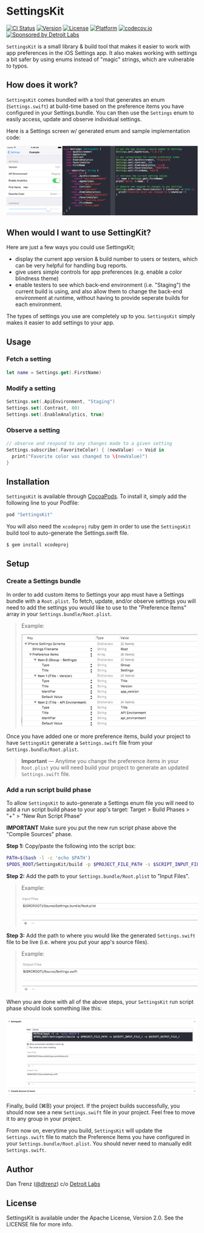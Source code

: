 # SettingsKit

[![CI Status](http://img.shields.io/travis/dtrenz/SettingsKit.svg?style=flat)](https://travis-ci.org/dtrenz/SettingsKit)
[![Version](https://img.shields.io/cocoapods/v/SettingsKit.svg?style=flat)](http://cocoapods.org/pods/SettingsKit)
[![License](https://img.shields.io/cocoapods/l/SettingsKit.svg?style=flat)](http://cocoapods.org/pods/SettingsKit)
[![Platform](https://img.shields.io/cocoapods/p/SettingsKit.svg?style=flat)](http://cocoapods.org/pods/SettingsKit)
[![codecov.io](https://codecov.io/github/dtrenz/SettingsKit/coverage.svg?branch=develop)](https://codecov.io/github/dtrenz/SettingsKit?branch=develop)
[![Sponsored by Detroit Labs](https://img.shields.io/badge/sponsor-Detroit%20Labs-000000.svg?style=flat)](http://www.detroitlabs.com)

`SettingsKit` is a small library & build tool that makes it easier to work
with app preferences in the iOS Settings app. It also makes working with
settings a bit safer by using enums instead of "magic" strings, which are
vulnerable to typos.


## How does it work?
`SettingsKit` comes bundled with a tool that generates an enum (`Settings.swift`)
at build-time based on the preference items you have configured in your Settings.bundle.
You can then use the `Settings` enum to easily access, update and observe individual
settings.

Here is a Settings screen w/ generated enum and sample implementation code:

[![Settings Example](Docs/Screenshots/how-it-works.png)](https://raw.githubusercontent.com/dtrenz/SettingsKit/develop/Docs/Screenshots/settings.png)


## When would I want to use SettingKit?

Here are just a few ways you could use SettingsKit;
 - display the current app version & build number to users or testers, which can
 be very helpful for handling bug reports.
 - give users simple controls for app preferences (e.g. enable a color blindness theme)
 - enable testers to see which back-end environment (i.e. "Staging") the current
 build is using, and also allow them to change the back-end environment at runtime,
 without having to provide seperate builds for each environment.

The types of settings you use are completely up to you. `SettingsKit` simply
makes it easier to add settings to your app.


## Usage

### Fetch a setting

```swift
let name = Settings.get(.FirstName)
```

### Modify a setting

```swift
Settings.set(.ApiEnvironment, "Staging")
Settings.set(.Contrast, 80)
Settings.set(.EnableAnalytics, true)
```

### Observe a setting

```swift
// observe and respond to any changes made to a given setting
Settings.subscribe(.FavoriteColor) { (newValue) -> Void in
  print("Favorite color was changed to \(newValue)")
}
```


## Installation

`SettingsKit` is available through [CocoaPods](http://cocoapods.org). To install
it, simply add the following line to your Podfile:

```ruby
pod "SettingsKit"
```

You will also need the `xcodeproj` ruby gem in order to use the `SettingsKit`
build tool to auto-generate the Settings.swift file.

```bash
$ gem install xcodeproj
```


## Setup

### Create a Settings bundle
In order to add custom items to Settings your app must have a Settings bundle
with a `Root.plist`. To fetch, update, and/or observe settings you will need to
add the settings you would like to use to the "Preference Items" array in your
`Settings.bundle/Root.plist`.

> Example:
>
> ![Settings.bundle/Root.plist](Docs/Screenshots/setup-root-plist.png)

Once you have added one or more preference items, build your project to have
`SettingsKit` generate a `Settings.swift` file from your `Settings.bundle/Root.plist`.

> **Important** — Anytime you change the preference items in your `Root.plist`
you will need build your project to generate an updated `Settings.swift` file.

### Add a run script build phase
To allow `SettingsKit` to auto-generate a Settings enum file you will need to
add a run script build phase to your app's target: Target > Build Phases > "+" > "New Run Script Phase"

**IMPORTANT** Make sure you put the new run script phase above the "Compile Sources"
phase.

**Step 1:** Copy/paste the following into the script box:

```bash
PATH=$(bash -l -c 'echo $PATH')
$PODS_ROOT/SettingsKit/build -p $PROJECT_FILE_PATH -s $SCRIPT_INPUT_FILE_0 -o $SCRIPT_OUTPUT_FILE_0
```

**Step 2:** Add the path to your `Settings.bundle/Root.plist` to "Input Files".

> Example:
>
> ![Run script: Input files example](Docs/Screenshots/setup-input-file.png)

**Step 3:** Add the path to where you would like the generated `Settings.swift`
file to be live (i.e. where you put your app's source files).

> Example:
>
> ![Run script: Output files example](Docs/Screenshots/setup-output-file.png)

When you are done with all of the above steps, your `SettingsKit` run script
phase should look something like this:

![Run script phase example](Docs/Screenshots/setup-run-script.png)

Finally, build (⌘B) your project. If the project builds successfully, you should
now see a new `Settings.swift` file in your project. Feel free to move it to any
group in your project.

From now on, everytime you build, `SettingsKit` will update the `Settings.swift`
file to match the Preference Items you have configured in your
`Settings.bundle/Root.plist`. You should never need to manually edit `Settings.swift`.


## Author

Dan Trenz ([@dtrenz](http://www.twitter.com/dtrenz)) c/o [Detroit Labs](http://www.detroitlabs.com)


## License

SettingsKit is available under the Apache License, Version 2.0. See the LICENSE file for more info.
